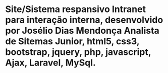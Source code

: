 # Site/Sistema respansivo Intranet para interação interna, desenvolvido por Josélio Dias Mendonça Analista de Sitemas Junior, html5, css3, bootstrap, jquery, php, javascript, Ajax, Laravel, MySql. 